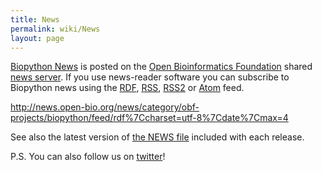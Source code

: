 ```yaml
---
title: News
permalink: wiki/News
layout: page
---
```


[Biopython
News](http://news.open-bio.org/news/category/obf-projects/biopython/) is
posted on the [Open Bioinformatics Foundation](http://www.open-bio.org)
shared [news server](http://news.open-bio.org/news/). If you use
news-reader software you can subscribe to Biopython news using the
[RDF](http://news.open-bio.org/news/category/obf-projects/biopython/feed/rdf),
[RSS](http://news.open-bio.org/news/category/obf-projects/biopython/feed/rss),
[RSS2](http://news.open-bio.org/news/category/obf-projects/biopython/feed/rss2)
or
[Atom](http://news.open-bio.org/news/category/obf-projects/biopython/feed/atom)
feed.

<rss><http://news.open-bio.org/news/category/obf-projects/biopython/feed/rdf%7Ccharset=utf-8%7Cdate%7Cmax=4></rss>

See also the latest version of [the NEWS
file](http://biopython.open-bio.org/SRC/biopython/NEWS) included with
each release.

P.S. You can also follow us on [twitter](http://twitter.com/biopython)!
